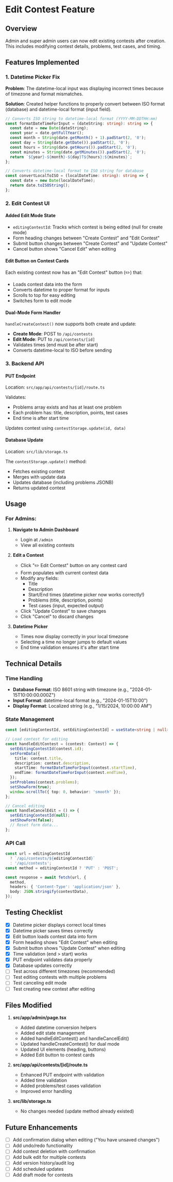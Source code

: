 # Edit Contest Feature

## Overview
Admin and super admin users can now edit existing contests after creation. This includes modifying contest details, problems, test cases, and timing.

## Features Implemented

### 1. Datetime Picker Fix
**Problem**: The datetime-local input was displaying incorrect times because of timezone and format mismatches.

**Solution**: Created helper functions to properly convert between ISO format (database) and datetime-local format (input field).

```typescript
// Converts ISO string to datetime-local format (YYYY-MM-DDTHH:mm)
const formatDateTimeForInput = (dateString: string): string => {
  const date = new Date(dateString);
  const year = date.getFullYear();
  const month = String(date.getMonth() + 1).padStart(2, '0');
  const day = String(date.getDate()).padStart(2, '0');
  const hours = String(date.getHours()).padStart(2, '0');
  const minutes = String(date.getMinutes()).padStart(2, '0');
  return `${year}-${month}-${day}T${hours}:${minutes}`;
};

// Converts datetime-local format to ISO string for database
const convertLocalToISO = (localDateTime: string): string => {
  const date = new Date(localDateTime);
  return date.toISOString();
};
```

### 2. Edit Contest UI

#### Added Edit Mode State
- `editingContestId`: Tracks which contest is being edited (null for create mode)
- Form heading changes between "Create Contest" and "Edit Contest"
- Submit button changes between "Create Contest" and "Update Contest"
- Cancel button shows "Cancel Edit" when editing

#### Edit Button on Contest Cards
Each existing contest now has an "Edit Contest" button (✏️) that:
- Loads contest data into the form
- Converts datetime to proper format for inputs
- Scrolls to top for easy editing
- Switches form to edit mode

#### Dual-Mode Form Handler
`handleCreateContest()` now supports both create and update:
- **Create Mode**: POST to `/api/contests`
- **Edit Mode**: PUT to `/api/contests/[id]`
- Validates times (end must be after start)
- Converts datetime-local to ISO before sending

### 3. Backend API

#### PUT Endpoint
Location: `src/app/api/contests/[id]/route.ts`

Validates:
- Problems array exists and has at least one problem
- Each problem has: title, description, points, test cases
- End time is after start time

Updates contest using `contestStorage.update(id, data)`

#### Database Update
Location: `src/lib/storage.ts`

The `contestStorage.update()` method:
- Fetches existing contest
- Merges with update data
- Updates database (including problems JSONB)
- Returns updated contest

## Usage

### For Admins:

1. **Navigate to Admin Dashboard**
   - Login at `/admin`
   - View all existing contests

2. **Edit a Contest**
   - Click "✏️ Edit Contest" button on any contest card
   - Form populates with current contest data
   - Modify any fields:
     - Title
     - Description
     - Start/End times (datetime picker now works correctly!)
     - Problems (title, description, points)
     - Test cases (input, expected output)
   - Click "Update Contest" to save changes
   - Click "Cancel" to discard changes

3. **Datetime Picker**
   - Times now display correctly in your local timezone
   - Selecting a time no longer jumps to default values
   - End time validation ensures it's after start time

## Technical Details

### Time Handling
- **Database Format**: ISO 8601 string with timezone (e.g., "2024-01-15T10:00:00.000Z")
- **Input Format**: datetime-local format (e.g., "2024-01-15T10:00")
- **Display Format**: Localized string (e.g., "1/15/2024, 10:00:00 AM")

### State Management
```typescript
const [editingContestId, setEditingContestId] = useState<string | null>(null);

// Load contest for editing
const handleEditContest = (contest: Contest) => {
  setEditingContestId(contest.id);
  setFormData({
    title: contest.title,
    description: contest.description,
    startTime: formatDateTimeForInput(contest.startTime),
    endTime: formatDateTimeForInput(contest.endTime),
  });
  setProblems(contest.problems);
  setShowForm(true);
  window.scrollTo({ top: 0, behavior: 'smooth' });
};

// Cancel editing
const handleCancelEdit = () => {
  setEditingContestId(null);
  setShowForm(false);
  // Reset form data...
};
```

### API Call
```typescript
const url = editingContestId 
  ? `/api/contests/${editingContestId}` 
  : '/api/contests';
const method = editingContestId ? 'PUT' : 'POST';

const response = await fetch(url, {
  method,
  headers: { 'Content-Type': 'application/json' },
  body: JSON.stringify(contestData),
});
```

## Testing Checklist

- [x] Datetime picker displays correct local times
- [x] Datetime picker saves times correctly
- [x] Edit button loads contest data into form
- [x] Form heading shows "Edit Contest" when editing
- [x] Submit button shows "Update Contest" when editing
- [x] Time validation (end > start) works
- [x] PUT endpoint validates data properly
- [x] Database updates correctly
- [ ] Test across different timezones (recommended)
- [ ] Test editing contests with multiple problems
- [ ] Test canceling edit mode
- [ ] Test creating new contest after editing

## Files Modified

1. **src/app/admin/page.tsx**
   - Added datetime conversion helpers
   - Added edit state management
   - Added handleEditContest() and handleCancelEdit()
   - Updated handleCreateContest() for dual mode
   - Updated UI elements (heading, buttons)
   - Added Edit button to contest cards

2. **src/app/api/contests/[id]/route.ts**
   - Enhanced PUT endpoint with validation
   - Added time validation
   - Added problems/test cases validation
   - Improved error handling

3. **src/lib/storage.ts**
   - No changes needed (update method already existed)

## Future Enhancements

- [ ] Add confirmation dialog when editing ("You have unsaved changes")
- [ ] Add undo/redo functionality
- [ ] Add contest deletion with confirmation
- [ ] Add bulk edit for multiple contests
- [ ] Add version history/audit log
- [ ] Add scheduled updates
- [ ] Add draft mode for contests
